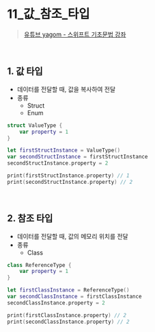 # 11_값_참조_타입

>[유튜브 yagom - 스위프트 기초문법 강좌](https://www.youtube.com/playlist?list=PLz8NH7YHUj_ZmlgcSETF51Z9GSSU6Uioy)

<br>

## 1. 값 타입
- 데이터를 전달할 때, 값을 복사하여 전달
- 종류
   - Struct
   - Enum
```swift
struct ValueType {
    var property = 1
}

let firstStructInstance = ValueType()
var secondStructInstance = firstStructInstance
secondStructInstance.property = 2

print(firstStructInstance.property) // 1
print(secondStructInstance.property) // 2
```
<br>

## 2. 참조 타입
- 데이터를 전달할 때, 값의 메모리 위치를 전달
- 종류
   - Class
```swift
class ReferenceType {
    var property = 1
}

let firstClassInstance = ReferenceType()
var secondClassInstance = firstClassInstance
secondClassInstance.property = 2

print(firstClassInstance.property) // 2
print(secondClassInstance.property) // 2
```
